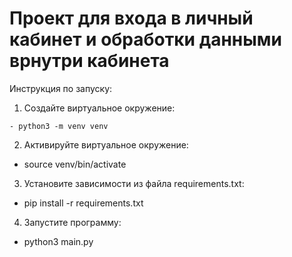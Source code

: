 # Проект для входа в личный кабинет и обработки данными врнутри кабинета

Инструкция по запуску:

1. Создайте виртуальное окружение:
```
- python3 -m venv venv
```
2. Активируйте виртуальное окружение:
- source venv/bin/activate

3. Установите зависимости из файла requirements.txt:
- pip install -r requirements.txt

4. Запустите программу:
- python3 main.py
